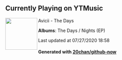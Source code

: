 ## Currently Playing on YTMusic

[<img align="left" width="100" src="https://lh3.googleusercontent.com/bPQAXtxg9kp3_2RPlgtnezp5opZgYFUGQNTnZLEd_131df6T3Nht7Jo3Tx44WwseRUYPe8OeApHM88S50A">](https://music.youtube.com/channel/UCuACQmW04T3v9Mz_1_suFYw)

Avicii - The Days

**Albums**: The Days / Nights (EP)

Last updated at 07/27/2020 18:58

#### Generated with [20chan/github-now](https://github.com/20chan/github-now)


<!--
**20chan/20chan** is a ✨ _special_ ✨ repository because its `README.md` (this file) appears on your GitHub profile.

Here are some ideas to get you started:

- 🔭 I’m currently working on ...
- 🌱 I’m currently learning ...
- 👯 I’m looking to collaborate on ...
- 🤔 I’m looking for help with ...
- 💬 Ask me about ...
- 📫 How to reach me: ...
- 😄 Pronouns: ...
- ⚡ Fun fact: ...
-->

